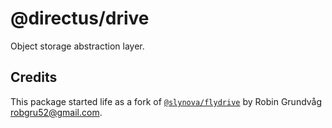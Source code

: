 # @directus/drive

Object storage abstraction layer.

## Credits

This package started life as a fork of [`@slynova/flydrive`](https://github.com/slynova-org/flydrive) by Robin Grundvåg
<robgru52@gmail.com>.
